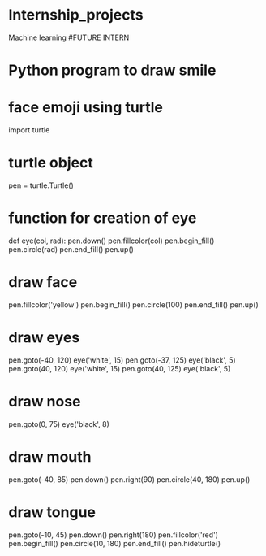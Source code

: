 # Internship_projects
Machine learning
#FUTURE INTERN

# Python program to draw smile 
# face emoji using turtle
import turtle

# turtle object
pen = turtle.Turtle()

# function for creation of eye
def eye(col, rad):
	pen.down()
	pen.fillcolor(col)
	pen.begin_fill()
	pen.circle(rad)
	pen.end_fill()
	pen.up()


# draw face
pen.fillcolor('yellow')
pen.begin_fill()
pen.circle(100)
pen.end_fill()
pen.up()

# draw eyes
pen.goto(-40, 120)
eye('white', 15)
pen.goto(-37, 125)
eye('black', 5)
pen.goto(40, 120)
eye('white', 15)
pen.goto(40, 125)
eye('black', 5)

# draw nose
pen.goto(0, 75)
eye('black', 8)

# draw mouth
pen.goto(-40, 85)
pen.down()
pen.right(90)
pen.circle(40, 180)
pen.up()

# draw tongue
pen.goto(-10, 45)
pen.down()
pen.right(180)
pen.fillcolor('red')
pen.begin_fill()
pen.circle(10, 180)
pen.end_fill()
pen.hideturtle()

